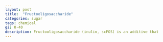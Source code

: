 ```yaml
---
layout: post
title:  "Fructooligosaccharide"
categories: sugar
tags: chemical
gi: 0-40
description: Fructooligosaccharide (inulin, scFOS) is an additive that is a low calorie, non-digestible carbohydrate sweetener that improves food taste and texture. It occurs naturally in chicory, onions, asparagus, wheat, tomatoes, and other fruits and vegetables. The additive has been taken from its natural form and then added into foods as a low calorie sweetener and as a prebiotic. Prebiotics go into the large intestine and feed good bacteria. One reason it is added to yogurts is to give another marketing angle. It is also used in supplements as a prebiotic. It has been questioned as to whether it also feeds bad bacteria. It can cause flatulence, bloating, cramps, abdominal pain and diarrhea. 
---
```


